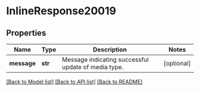 # InlineResponse20019

## Properties
Name | Type | Description | Notes
------------ | ------------- | ------------- | -------------
**message** | **str** | Message indicating successful update of media type. | [optional] 

[[Back to Model list]](../README.md#documentation-for-models) [[Back to API list]](../README.md#documentation-for-api-endpoints) [[Back to README]](../README.md)

